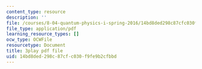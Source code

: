 ```yaml
---
content_type: resource
description: ''
file: /courses/8-04-quantum-physics-i-spring-2016/14bd8ded298c87cfc030f9fe9b2cfbbd_2EV1vJAAo8M.pdf
file_type: application/pdf
learning_resource_types: []
ocw_type: OCWFile
resourcetype: Document
title: 3play pdf file
uid: 14bd8ded-298c-87cf-c030-f9fe9b2cfbbd
---
```

